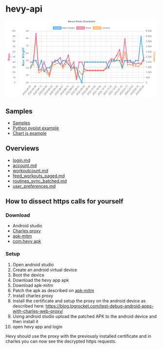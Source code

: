 # hevy-api

![Bench press](https://github.com/dmzoneill/hevyapp-api/blob/main/img/sample.png?raw=true)

## Samples

- [Samples](https://github.com/dmzoneill/hevyapp-api/tree/main/sample)
- [Python pyplot example](https://dmzoneill.github.io/hevyapp-api/sample/chart.html)
- [Chart js example](https://dmzoneill.github.io/hevyapp-api/sample/5.chart.html)

## Overviews

- [login.md](https://github.com/dmzoneill/hevyapp-api/blob/main/api/login.md)
- [account.md](https://github.com/dmzoneill/hevyapp-api/blob/main/api/account.md)
- [workoutcount.md](https://github.com/dmzoneill/hevyapp-api/blob/main/api/workoutcount.md)
- [feed_workouts_paged.md](https://github.com/dmzoneill/hevyapp-api/blob/main/api/feed_workouts_paged.md)
- [routines_sync_batched.md](https://github.com/dmzoneill/hevyapp-api/blob/main/api/routines_sync_batched.md)
- [user_preferences.md](https://github.com/dmzoneill/hevyapp-api/blob/main/api/user_preferences.md)


## How to dissect https calls for yourself

### Download

 - Android studio
 - [Charles proxy](https://www.charlesproxy.com/)
 - [apk-mitm](https://www.npmjs.com/package/apk-mitm/)
 - [com.hevy apk](https://m.apkpure.com/hevy-gym-log-workout-tracker/com.hevy/download)

### Setup

1. Open android studio
2. Create an android virtual device
3. Boot the device
4. Download the hevy app apk
5. Download apk-mitm
6. Patch the apk as described on [apk-mitm](https://www.npmjs.com/package/apk-mitm/)
7. Install charles proxy
8. Install the certificate and setup the proxy on the android device as described here:
 https://blog.logrocket.com/test-debug-android-apps-with-charles-web-proxy/
9. Using android studio upload the patched APK to the android device and then install it
10. open hevy app and login

Hevy should use the proxy with the previously installed certificate and in charles you can now see the decrypted https requests.
